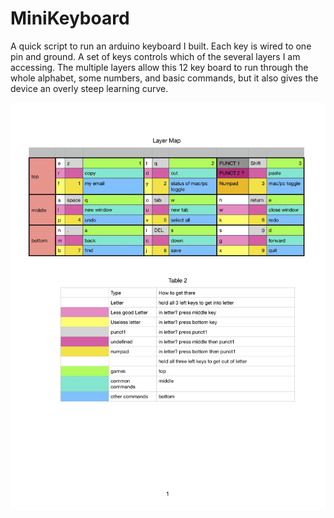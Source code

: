 # MiniKeyboard
A quick script to run an arduino keyboard I built. Each key is wired to one pin and ground. A set of keys controls which of the several layers I am accessing. The multiple layers allow this 12 key board to run through the whole alphabet, some numbers, and basic commands, but it also gives the device an overly steep learning curve.

![layer guide](https://raw.githubusercontent.com/MayaDunn/MiniKeyboard/master/keypadcheatsheet.jpg)
